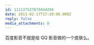 ```yaml
---
id: 111137527879444204
date: 2011-02-17T17:20:00.000Z
reply: false
media_attachments: 0
---
```


百度影音不就是给 QQ 影音做的一个皮肤么。 ​​​​


